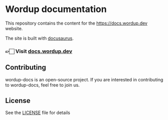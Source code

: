 # Wordup documentation

This repository contains the content for the https://docs.wordup.dev website.

The site is built with [docusaurus](https://github.com/facebook/docusaurus).

### 👉🏻 Visit [docs.wordup.dev](https://docs.wordup.dev)

## Contributing

wordup-docs is an open-source project. If you are interested in contributing to wordup-docs, feel free to join us.

## License

See the [LICENSE](LICENSE) file for details
